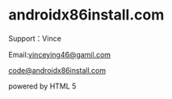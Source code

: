 # androidx86install.com
Support：Vince

Email:vinceying46@gamil.com

code@androidx86install.com

powered by HTML 5

